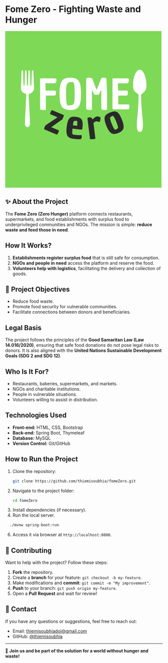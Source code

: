 # Fome Zero - Fighting Waste and Hunger

![Zero Hunger Logo](./src/main/resources/static/images/FOME.png)

## ✨ About the Project
The **Fome Zero (Zero Hunger)** platform connects restaurants, supermarkets, and food establishments with surplus food to underprivileged communities and NGOs. The mission is simple: **reduce waste and feed those in need**.

##  How It Works?
1. **Establishments register surplus food** that is still safe for consumption.
2. **NGOs and people in need** access the platform and reserve the food.
3. **Volunteers help with logistics**, facilitating the delivery and collection of goods.

## 💚 Project Objectives
- Reduce food waste.
- Promote food security for vulnerable communities.
- Facilitate connections between donors and beneficiaries.

##  Legal Basis
The project follows the principles of the **Good Samaritan Law (Law 14.016/2020)**, ensuring that safe food donations do not pose legal risks to donors. It is also aligned with the **United Nations Sustainable Development Goals (SDG 2 and SDG 12)**.

##  Who Is It For?
- Restaurants, bakeries, supermarkets, and markets.
- NGOs and charitable institutions.
- People in vulnerable situations.
- Volunteers willing to assist in distribution.

##  Technologies Used
- **Front-end:** HTML, CSS, Bootstrap
- **Back-end:** Spring Boot, Thymeleaf
- **Database:** MySQL
- **Version Control:** Git/GitHub

## How to Run the Project
1. Clone the repository:
   ```sh
   git clone https://github.com/thiemisoubhia/fomeZero.git
   ```
2. Navigate to the project folder:
   ```sh
   cd fomeZero
   ```
3. Install dependencies (if necessary).
4. Run the local server.
 ```sh
   ./mvnw spring-boot:run
   ```
6. Access it via browser at `http://localhost:8080`.

## 💚 Contributing
Want to help with the project? Follow these steps:
1. **Fork** the repository.
2. Create a **branch** for your feature: `git checkout -b my-feature`.
3. Make modifications and **commit**: `git commit -m "My improvement"`.
4. **Push** to your branch: `git push origin my-feature`.
5. Open a **Pull Request** and wait for review!


## 💚 Contact
If you have any questions or suggestions, feel free to reach out:
- Email: [thiemisoubhiadoi@gmail.com](mailto:thiemisoubhiadoi@gmail.com)
- GitHub: [@thiemisoubhia](https://github.com/thiemisoubhia)

---

💚 **Join us and be part of the solution for a world without hunger and waste!**

